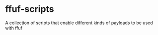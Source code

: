 # ffuf-scripts
 A collection of scripts that enable different kinds of payloads to be used with ffuf
